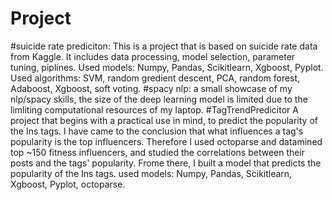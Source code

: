 # Project
#suicide rate prediciton:
This is a project that is based on suicide rate data from Kaggle. It includes data processing, model selection, parameter tuning, piplines.
Used models: Numpy, Pandas, Scikitlearn, Xgboost, Pyplot.
Used algorithms: SVM, random gredient descent, PCA, random forest, Adaboost, Xgboost, soft voting.
#spacy nlp:
a small showcase of my nlp/spacy skills, the size of the deep learning model is limited due to the limliting computational resources of my laptop.
#TagTrendPredicitor
A project that begins with a practical use in mind, to predict the popularity of the Ins tags. I have came to the conclusion that what influences a tag's popularity is the top influencers. Therefore I used octoparse and datamined top ~150 fitness influencers, and studied the correlations between their posts and the tags' popularity. Frome there, I built a model that predicts the popularity of the Ins tags.
used models: Numpy, Pandas, Scikitlearn, Xgboost, Pyplot, octoparse.
